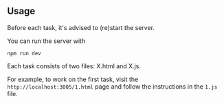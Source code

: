 

## Usage

Before each task, it's advised to (re)start the server.

You can run the server with
```
npm run dev
```

Each task consists of two files: X.html and X.js.

For example, to work on the first task, visit the `http://localhost:3005/1.html` page and follow the instructions in the `1.js` file.
